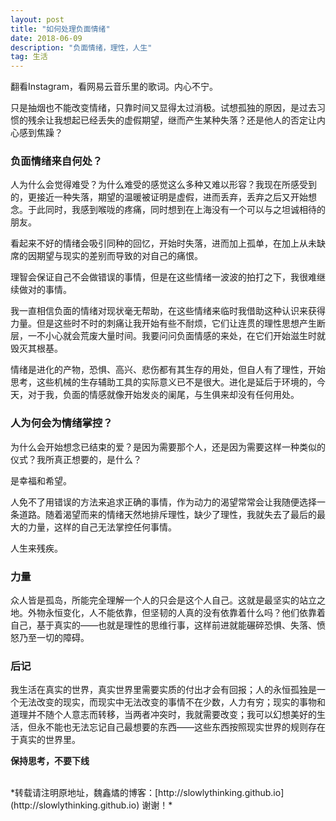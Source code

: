 ```yaml
---
layout: post
title: "如何处理负面情绪"
date: 2018-06-09 
description: "负面情绪，理性，人生"
tag: 生活 
---   
```


翻看Instagram，看网易云音乐里的歌词。内心不宁。

只是抽烟也不能改变情绪，只靠时间又显得太过消极。试想孤独的原因，是过去习惯的残余让我想起已经丢失的虚假期望，继而产生某种失落？还是他人的否定让内心感到焦躁？

### 负面情绪来自何处？

人为什么会觉得难受？为什么难受的感觉这么多种又难以形容？我现在所感受到的，更接近一种失落，期望的温暖被证明是虚假，进而丢弃，丢弃之后又开始想念。于此同时，我感到喉咙的疼痛，同时想到在上海没有一个可以与之坦诚相待的朋友。

看起来不好的情绪会吸引同种的回忆，开始时失落，进而加上孤单，在加上从未缺席的因期望与现实的差别而导致的对自己的痛恨。

理智会保证自己不会做错误的事情，但是在这些情绪一波波的拍打之下，我很难继续做对的事情。

我一直相信负面的情绪对现状毫无帮助，在这些情绪来临时我借助这种认识来获得力量。但是这些时不时的刺痛让我开始有些不耐烦，它们让连贯的理性思想产生断层，一不小心就会荒废大量时间。我要问问负面情感的来处，在它们开始滋生时就毁灭其根基。

情绪是进化的产物，恐惧、高兴、悲伤都有其生存的用处，但自人有了理性，开始思考，这些机械的生存辅助工具的实际意义已不是很大。进化是延后于环境的，今天，对于我，负面的情感就像开始发炎的阑尾，与生俱来却没有任何用处。

### 人为何会为情绪掌控？

为什么会开始想念已结束的爱？是因为需要那个人，还是因为需要这样一种类似的仪式？我所真正想要的，是什么？

是幸福和希望。

人免不了用错误的方法来追求正确的事情，作为动力的渴望常常会让我随便选择一条道路。随着渴望而来的情绪天然地排斥理性，缺少了理性，我就失去了最后的最大的力量，这样的自己无法掌控任何事情。

人生来残疾。

### 力量

众人皆是孤岛，所能完全理解一个人的只会是这个人自己。这就是最坚实的站立之地。外物永恒变化，人不能依靠，但坚韧的人真的没有依靠着什么吗？他们依靠着自己，基于真实的——也就是理性的思维行事，这样前进就能碾碎恐惧、失落、愤怒乃至一切的障碍。

### 后记

我生活在真实的世界，真实世界里需要实质的付出才会有回报；人的永恒孤独是一个无法改变的现实，而现实中无法改变的事情不在少数，人力有穷；现实的事物和道理并不随个人意志而转移，当两者冲突时，我就需要改变；我可以幻想美好的生活，但永不能也无法忘记自己最想要的东西——这些东西按照现实世界的规则存在于真实的世界里。

**保持思考，不要下线**


<br>
*转载请注明原地址，魏鑫燏的博客：[http://slowlythinking.github.io](http://slowlythinking.github.io) 谢谢！*
